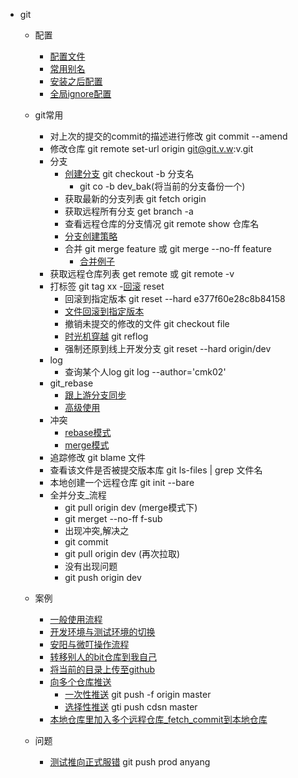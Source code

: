 - git
	- 配置
		- [配置文件](config/.gitconfig)
		- [常用别名](config.md#常用别名)
		- [安装之后配置](config.md#安装之后配置)
		- [全局ignore配置](config.md#全局ignore配置)
	- git常用
		- 对上次的提交的commit的描述进行修改  git commit --amend
		- 修改仓库 git remote set-url origin git@git.v.w:v.git
		- 分支
			- [创建分支](use.md#创建分支) git checkout -b 分支名
				- git co -b dev_bak(将当前的分支备份一个)
			- 获取最新的分支列表  git fetch origin
			- 获取远程所有分支 get branch -a 
			- 查看远程仓库的分支情况 git remote show 仓库名
			- [分支创建策略](use.md#分支创建策略)
			- 合并 git merge feature 或 git merge --no-ff feature
				- [合并例子](use.md#合并例子)
		- 获取远程仓库列表 get remote 或 git remote -v
		- 打标签 git tag xx
		-[回滚](use.md#回滚) reset
			- 回滚到指定版本	git reset --hard e377f60e28c8b84158
			- [文件回滚到指定版本](use.md#文件回滚到指定版本)
			- 撤销未提交的修改的文件  git checkout file
			- [时光机穿越](use.md#时光机穿越) git reflog
			- 强制还原到线上开发分支 git reset --hard origin/dev
		- log
			- 查询某个人log  git log --author='cmk02'
		- git_rebase
			- [跟上游分支同步](use.md#跟上游分支同步) 
			- [高级使用](use.md#高级使用) 
		- 冲突
			- [rebase模式](use.md#rebase模式) 
			- [merge模式](use.md#merge模式) 
	    - 追踪修改 git blame 文件
	    - 查看该文件是否被提交版本库 git ls-files | grep 文件名
	    - 本地创建一个远程仓库 git init --bare
	    - 全并分支_流程
		    - git pull origin dev  (merge模式下)
		    - git merget --no-ff f-sub 
		    - 出现冲突,解决之
		    - git commit
		    - git pull origin dev  (再次拉取)
		    - 没有出现问题
		    - git push origin dev

	- 案例
		- [一般使用流程](use.md#一般使用流程)
		- [开发环境与测试环境的切换](use.md#开发环境与测试环境的切换)
		- [安阳与微叮操作流程](example.md#安阳与微叮操作流程)
		- [转移别人的bit仓库到我自己](example.md#转移别人的bit仓库到我自己)
		- [将当前的目录上传至github](example.md#将当前的目录上传至github)
		- [向多个仓库推送](example.md#向多个仓库推送)
			- [一次性推送](example.md#一次性推送) git push -f origin master
			- [选择性推送](example.md#选择性推送) gti push cdsn master 
		- [本地仓库里加入多个远程仓库_fetch_commit到本地仓库](example.md#本地仓库里加入多个远程仓库_fetch_commit到本地仓库)
	- 问题
		- [测试推向正式服错](question.md#测试推向正式服错)  git push prod anyang
			
